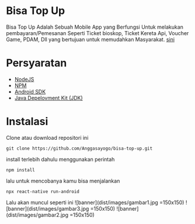 # Bisa Top Up
Bisa Top Up Adalah Sebuah Mobile App yang Berfungsi Untuk melakukan pembayaran/Pemesanan Seperti Ticket bioskop, Ticket Kereta Api, Voucher Game, PDAM, Dll yang bertujuan untuk memudahkan Masyarakat. 
[sini](#instalasi)

# Persyaratan
- [NodeJS](https://nodejs.org/en/)
- [NPM](npmjs.com/)
- [Android SDK](https://developer.android.com/)
- [Java Depelovment Kit (JDK)](https://www.oracle.com/java/technologies/javase-jdk13-downloads.html)

# Instalasi
Clone atau download repositori ini
```
git clone https://github.com/Anggasayogo/bisa-top-up.git
```
install terlebih dahulu menggunakan perintah
```
npm install
```
lalu untuk mencobanya kamu bisa menjalankan
```
npx react-native run-android
```
Lalu akan muncul seperti ini
![banner](dist/images/gambar1.jpg =150x150)
![banner](dist/images/gambar3.jpg =150x150)
![banner](dist/images/gambar2.jpg =150x150)